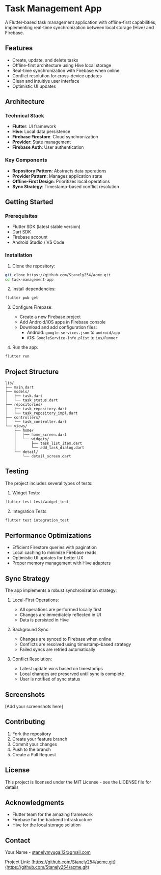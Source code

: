 # Task Management App

A Flutter-based task management application with offline-first capabilities, implementing real-time synchronization between local storage (Hive) and Firebase.

## Features

- Create, update, and delete tasks
- Offline-first architecture using Hive local storage
- Real-time synchronization with Firebase when online
- Conflict resolution for cross-device updates
- Clean and intuitive user interface
- Optimistic UI updates

## Architecture

### Technical Stack
- **Flutter**: UI framework
- **Hive**: Local data persistence
- **Firebase Firestore**: Cloud synchronization
- **Provider**: State management
- **Firebase Auth**: User authentication

### Key Components
- **Repository Pattern**: Abstracts data operations
- **Provider Pattern**: Manages application state
- **Offline-First Design**: Prioritizes local operations
- **Sync Strategy**: Timestamp-based conflict resolution

## Getting Started

### Prerequisites
- Flutter SDK (latest stable version)
- Dart SDK
- Firebase account
- Android Studio / VS Code

### Installation

1. Clone the repository:
```bash
git clone https://github.com/Stanely254/acme.git
cd task-management-app
```

2. Install dependencies:
```bash
flutter pub get
```

3. Configure Firebase:
   - Create a new Firebase project
   - Add Android/iOS apps in Firebase console
   - Download and add configuration files:
     - Android: `google-services.json` to `android/app`
     - iOS: `GoogleService-Info.plist` to `ios/Runner`

4. Run the app:
```bash
flutter run
```

## Project Structure

```
lib/
├── main.dart
├── models/
│   ├── task.dart
│   └── task_status.dart
├── repositories/
│   ├── task_repository.dart
│   └── task_repository_impl.dart
├── controllers/
│   └── task_controller.dart
└── views/
    ├── home/
    │   ├── home_screen.dart
    │   └── widgets/
    │       ├── task_list_item.dart
    │       └── add_task_dialog.dart
    └── detail/
        └── detail_screen.dart
```

## Testing

The project includes several types of tests:

1. Widget Tests:
```bash
flutter test test/widget_test
```

2. Integration Tests:
```bash
flutter test integration_test
```

## Performance Optimizations

- Efficient Firestore queries with pagination
- Local caching to minimize Firebase reads
- Optimistic UI updates for better UX
- Proper memory management with Hive adapters

## Sync Strategy

The app implements a robust synchronization strategy:

1. Local-First Operations:
   - All operations are performed locally first
   - Changes are immediately reflected in UI
   - Data is persisted in Hive

2. Background Sync:
   - Changes are synced to Firebase when online
   - Conflicts are resolved using timestamp-based strategy
   - Failed syncs are retried automatically

3. Conflict Resolution:
   - Latest update wins based on timestamps
   - Local changes are preserved until sync is complete
   - User is notified of sync status

## Screenshots

[Add your screenshots here]

## Contributing

1. Fork the repository
2. Create your feature branch
3. Commit your changes
4. Push to the branch
5. Create a Pull Request

## License

This project is licensed under the MIT License - see the LICENSE file for details

## Acknowledgments

- Flutter team for the amazing framework
- Firebase for the backend infrastructure
- Hive for the local storage solution

## Contact

Your Name - [stanelymyuga.12@gmail.com](mailto:stanelymyuga.12@gmail.com)

Project Link: [https://github.com/Stanely254/acme.git](https://github.com/Stanely254/acme.git)